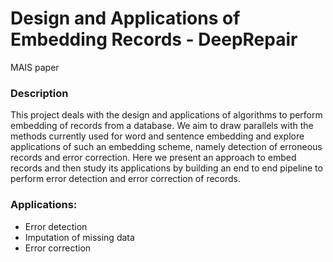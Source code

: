 # Design and Applications of Embedding Records - DeepRepair
MAIS paper 

### Description
This project deals with the design and applications of algorithms to perform embedding of records from a database. We aim to draw parallels with the methods currently used for word and sentence embedding and explore applications of such an embedding scheme, namely detection of erroneous records and error correction. Here we present an approach to embed records and then study its applications by building an end to end pipeline to perform error detection and error correction of records.

### Applications:
* Error detection
* Imputation of missing data 
* Error correction


